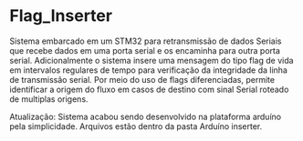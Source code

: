# Flag_Inserter
Sistema embarcado em um STM32 para retransmissão de dados Seriais que recebe dados em uma porta serial e os encaminha para outra porta serial.  Adicionalmente o sistema insere uma mensagem do tipo flag de vida em intervalos regulares de tempo para verificação da integridade da linha de transmissão serial. Por meio do uso de flags diferenciadas, permite identificar a origem do fluxo em casos de destino com sinal Serial roteado de multiplas origens.

Atualização: Sistema acabou sendo desenvolvido na plataforma arduíno pela simplicidade.
Arquivos estão dentro da pasta Arduíno inserter.